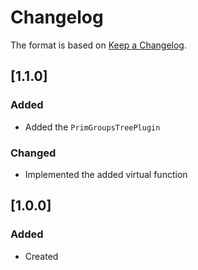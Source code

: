 # Changelog
The format is based on [Keep a Changelog](https://keepachangelog.com/en/1.0.0/).

## [1.1.0]
### Added
- Added the `PrimGroupsTreePlugin`

### Changed
- Implemented the added virtual function

## [1.0.0]
### Added
- Created
